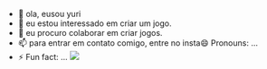 - 👋 ola, eusou yuri
- 👀 eu estou interessado em criar um jogo.
- 💞️ eu procuro colaborar em criar jogos.
- 📫 para entrar em contato comigo, entre no insta😄 Pronouns: ...
- ⚡ Fun fact: ...
![](https://media1.tenor.com/m/WC6BaMDojvIAAAAd/vegeta-dragon-ball-super.gif)

<!---
UUBB007/UUBB007 is a ✨ special ✨ repository because its `README.md` (this file) appears on your GitHub profile.
You can click the Preview link to take a look at your changes.
--->
